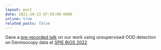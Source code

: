 ```yaml
---
layout: post
date: 2021-10-23 07:59:00-0400
inline: true
related_posts: false
---
```


Gave a [pre-recorded talk](https://www.spiedigitallibrary.org/conference-proceedings-of-spie/PC11934/PC119340H/Unsupervised-representation-learning-for-detecting-out-of-distribution-samples-in/10.1117/12.2609885.short?SSO=1) on our work using unsupervised OOD detection on Dermsocopy data at [SPIE BiOS 2022](https://www.spiedigitallibrary.org/conference-proceedings-of-spie/browse/SPIE-Photonics-West/SPIE-BiOS/2022)
